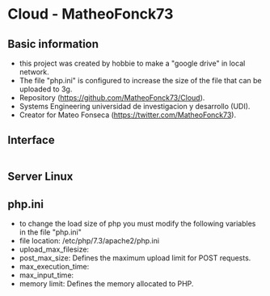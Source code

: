 # Cloud - MatheoFonck73

## Basic information 
- this project was created by hobbie to make a "google drive" in local network.
- The file "php.ini" is configured to increase the size of the file that can be uploaded to 3g. 
- Repository (https://github.com/MatheoFonck73/Cloud).
- Systems Engineering universidad de investigacion y desarrollo (UDI).
- Creator for Mateo Fonseca (https://twitter.com/MatheoFonck73).

## Interface
![]()

## Server Linux

## php.ini
- to change the load size of php you must modify the following variables in the file "php.ini" 
- file location: /etc/php/7.3/apache2/php.ini 
- upload_max_filesize: 
- post_max_size: Defines the maximum upload limit for POST requests. 
- max_execution_time:  
- max_input_time: 
- memory limit: Defines the memory allocated to PHP. 
